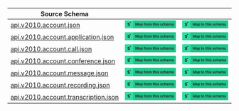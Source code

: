 | Source Schema                                                                                                                                                      |                                                                                                                                                                                                                                                                                                                                                     |                                                                                                                                                                                                                                                                                                                                               |
| ------------------------------------------------------------------------------------------------------------------------------------------------------------------ | --------------------------------------------------------------------------------------------------------------------------------------------------------------------------------------------------------------------------------------------------------------------------------------------------------------------------------------------------- | --------------------------------------------------------------------------------------------------------------------------------------------------------------------------------------------------------------------------------------------------------------------------------------------------------------------------------------------- |
| [api.v2010.account.json](https://raw.githubusercontent.com/Stedi/registry/main/schemas/twilio/twilio_api_v2010/api.v2010.account.json)                             | [![Map from this schema](/images/MapFromThisSchema.svg)](https://terminal.stedi.com/mappings/import?name=Mapping%20from%20Twilio's%20api.v2010.account%20schema&referrer=registry-repo&source_json_schema=https://raw.githubusercontent.com/Stedi/registry/main/schemas/twilio/twilio_api_v2010/api.v2010.account.json)                             | [![Map to this schema](/images/MapToThisSchema.svg)](https://terminal.stedi.com/mappings/import?name=Mapping%20to%20Twilio's%20api.v2010.account%20schema&referrer=registry-repo&target_json_schema=https://raw.githubusercontent.com/Stedi/registry/main/schemas/twilio/twilio_api_v2010/api.v2010.account.json)                             |
| [api.v2010.account.application.json](https://raw.githubusercontent.com/Stedi/registry/main/schemas/twilio/twilio_api_v2010/api.v2010.account.application.json)     | [![Map from this schema](/images/MapFromThisSchema.svg)](https://terminal.stedi.com/mappings/import?name=Mapping%20from%20Twilio's%20api.v2010.account.application%20schema&referrer=registry-repo&source_json_schema=https://raw.githubusercontent.com/Stedi/registry/main/schemas/twilio/twilio_api_v2010/api.v2010.account.application.json)     | [![Map to this schema](/images/MapToThisSchema.svg)](https://terminal.stedi.com/mappings/import?name=Mapping%20to%20Twilio's%20api.v2010.account.application%20schema&referrer=registry-repo&target_json_schema=https://raw.githubusercontent.com/Stedi/registry/main/schemas/twilio/twilio_api_v2010/api.v2010.account.application.json)     |
| [api.v2010.account.call.json](https://raw.githubusercontent.com/Stedi/registry/main/schemas/twilio/twilio_api_v2010/api.v2010.account.call.json)                   | [![Map from this schema](/images/MapFromThisSchema.svg)](https://terminal.stedi.com/mappings/import?name=Mapping%20from%20Twilio's%20api.v2010.account.call%20schema&referrer=registry-repo&source_json_schema=https://raw.githubusercontent.com/Stedi/registry/main/schemas/twilio/twilio_api_v2010/api.v2010.account.call.json)                   | [![Map to this schema](/images/MapToThisSchema.svg)](https://terminal.stedi.com/mappings/import?name=Mapping%20to%20Twilio's%20api.v2010.account.call%20schema&referrer=registry-repo&target_json_schema=https://raw.githubusercontent.com/Stedi/registry/main/schemas/twilio/twilio_api_v2010/api.v2010.account.call.json)                   |
| [api.v2010.account.conference.json](https://raw.githubusercontent.com/Stedi/registry/main/schemas/twilio/twilio_api_v2010/api.v2010.account.conference.json)       | [![Map from this schema](/images/MapFromThisSchema.svg)](https://terminal.stedi.com/mappings/import?name=Mapping%20from%20Twilio's%20api.v2010.account.conference%20schema&referrer=registry-repo&source_json_schema=https://raw.githubusercontent.com/Stedi/registry/main/schemas/twilio/twilio_api_v2010/api.v2010.account.conference.json)       | [![Map to this schema](/images/MapToThisSchema.svg)](https://terminal.stedi.com/mappings/import?name=Mapping%20to%20Twilio's%20api.v2010.account.conference%20schema&referrer=registry-repo&target_json_schema=https://raw.githubusercontent.com/Stedi/registry/main/schemas/twilio/twilio_api_v2010/api.v2010.account.conference.json)       |
| [api.v2010.account.message.json](https://raw.githubusercontent.com/Stedi/registry/main/schemas/twilio/twilio_api_v2010/api.v2010.account.message.json)             | [![Map from this schema](/images/MapFromThisSchema.svg)](https://terminal.stedi.com/mappings/import?name=Mapping%20from%20Twilio's%20api.v2010.account.message%20schema&referrer=registry-repo&source_json_schema=https://raw.githubusercontent.com/Stedi/registry/main/schemas/twilio/twilio_api_v2010/api.v2010.account.message.json)             | [![Map to this schema](/images/MapToThisSchema.svg)](https://terminal.stedi.com/mappings/import?name=Mapping%20to%20Twilio's%20api.v2010.account.message%20schema&referrer=registry-repo&target_json_schema=https://raw.githubusercontent.com/Stedi/registry/main/schemas/twilio/twilio_api_v2010/api.v2010.account.message.json)             |
| [api.v2010.account.recording.json](https://raw.githubusercontent.com/Stedi/registry/main/schemas/twilio/twilio_api_v2010/api.v2010.account.recording.json)         | [![Map from this schema](/images/MapFromThisSchema.svg)](https://terminal.stedi.com/mappings/import?name=Mapping%20from%20Twilio's%20api.v2010.account.recording%20schema&referrer=registry-repo&source_json_schema=https://raw.githubusercontent.com/Stedi/registry/main/schemas/twilio/twilio_api_v2010/api.v2010.account.recording.json)         | [![Map to this schema](/images/MapToThisSchema.svg)](https://terminal.stedi.com/mappings/import?name=Mapping%20to%20Twilio's%20api.v2010.account.recording%20schema&referrer=registry-repo&target_json_schema=https://raw.githubusercontent.com/Stedi/registry/main/schemas/twilio/twilio_api_v2010/api.v2010.account.recording.json)         |
| [api.v2010.account.transcription.json](https://raw.githubusercontent.com/Stedi/registry/main/schemas/twilio/twilio_api_v2010/api.v2010.account.transcription.json) | [![Map from this schema](/images/MapFromThisSchema.svg)](https://terminal.stedi.com/mappings/import?name=Mapping%20from%20Twilio's%20api.v2010.account.transcription%20schema&referrer=registry-repo&source_json_schema=https://raw.githubusercontent.com/Stedi/registry/main/schemas/twilio/twilio_api_v2010/api.v2010.account.transcription.json) | [![Map to this schema](/images/MapToThisSchema.svg)](https://terminal.stedi.com/mappings/import?name=Mapping%20to%20Twilio's%20api.v2010.account.transcription%20schema&referrer=registry-repo&target_json_schema=https://raw.githubusercontent.com/Stedi/registry/main/schemas/twilio/twilio_api_v2010/api.v2010.account.transcription.json) |
